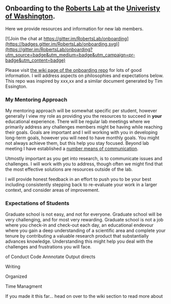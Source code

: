 ## Onboarding to the [Roberts Lab](faculty.washington.edu/sr320) at the [Univeristy of Washington](https://www.washington.edu/).

Here we provide resources and information for new lab members.

[![Join the chat at https://gitter.im/RobertsLab/onboarding](https://badges.gitter.im/RobertsLab/onboarding.svg)](https://gitter.im/RobertsLab/onboarding?utm_source=badge&utm_medium=badge&utm_campaign=pr-badge&utm_content=badge)

Please visit [the wiki page of the onboarding repo](https://github.com/RobertsLab/onboarding/wiki) for lots of good information. I will address aspects on philosophies and expectations below. This repo was inspired by xxx,xx and a similar document generated by Tim Essington. 


### My Mentoring Approach
My mentoring approach will be somewhat specific per student, however generally I view my role as providing you the resources to succeed in **your** educational experience. There will be regular lab meetings where we primarily address any challenges members might be having while reaching their goals. Goals are important and I will working with you in developing long-term goals, however you will need to have monthly goals. You might not always achieve them, but this help you stay focused. Beyond lab meeting I have established a [number means of communication]().    

Utmostly important as you get into research, is to communicate issues and challenges. I will work with you to address, though often we might find that the most effective solutions are resources outside of the lab.    

I will provide honest feedback in an effort to push you to be your best including consistently stepping back to re-evaluate your work in a larger context, and consider areas of improvement.


### Expectations of Students
Graduate school is not easy, and not for everyone. Graduate school will be very challenging, and for most very rewarding. Graduate school is not a job where you check-in and check-out each day, an educational endevour where you gain a deep understanding of a scientific area and complete your tenure by contributing a valuable research product that substantially advances knowledge. Understanding this might help you deal with the challenges and frustrations you will face.    

of Conduct Code
Annnotate
Output directs


Writing

Organized


Time Managment



If you made it this far...
head on over to the wiki section to read more about





